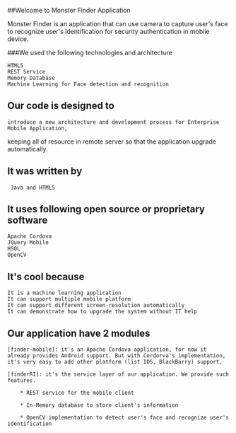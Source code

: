 ##Welcome to Monster Finder Application


Monster Finder is an application that can use camera to capture user's face to recognize user's identification for security authentication in mobile device.

###We used the following technologies and architecture

	HTML5	
	REST Service	
	Memory Database
	Machine Learning for Face detection and recognition

Our code is designed to
---------------------------
	
	introduce a new architecture and development process for Enterprise Mobile Application, 
keeping all of resource in remote server so that the application upgrade automatically.

It was written by
----------------------
	 Java and HTML5
 
It uses following open source or proprietary software
----------------------------------------------------------
	Apache Cordova
	JQuery Mobile
	HSQL	
	OpenCV

It's cool because
---------------------
	It is a machine learning application
	It can support multiple mobile platform	
	It can support different screen-resolution automatically
	It can demonstrate how to upgrade the system without IT help


Our application have 2 modules
-----------------------------------
	[finder-mobile]: it's an Apache Cordova application, for now it already provides Android support. But with Cordorva's implementation, it's very easy to add other platform (list IOS, BlackBarry) support.
	
	[finderRI]: it's the service layer of our application. We provide such features.
	
		* REST service for the mobile client
		
		* In-Memory database to store client's information
		
		* OpenCV implementation to detect user's face and recognize user's identification 
		 
	  
